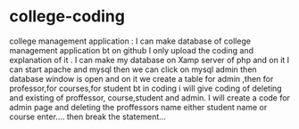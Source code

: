 # college-coding
college management application :
   I can make database of college management application bt on github I only upload the coding and explanation of it . I can make my database on Xamp server of php and on it I can start apache and mysql then we can click on mysql admin then database window is open and on it  we create a table for admin ,then for professor,for courses,for student bt in coding i will give coding of deleting and existing of proffessor, course,student and  admin. I will create a code for admin page and deleting  the proffessors name either student name or course enter.... then break the statement...
 
